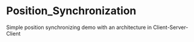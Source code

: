 # Position_Synchronization
Simple position synchronizing demo with an architecture in Client-Server-Client
